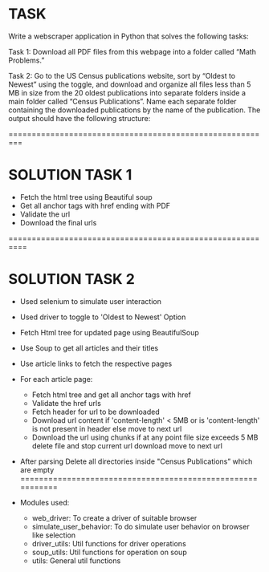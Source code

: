 
TASK 
========================================================

Write a webscraper application in Python that solves the following tasks: 

Task 1: Download all PDF files from this webpage into a folder called “Math Problems.” 

Task 2: Go to the US Census publications website, sort by “Oldest to Newest” using the toggle, and download and organize all files less than 5 MB in size from the 20 oldest publications into separate folders inside a main folder called “Census Publications”. Name each separate folder containing the downloaded publications by the name of the publication. The output should have the following structure:   

=========================================================

SOLUTION TASK 1
=========================

- Fetch the html tree using Beautiful soup 
- Get all anchor tags with href ending with PDF
- Validate the url
- Download the final urls

==========================================================


SOLUTION TASK 2
===========================


- Used selenium to simulate user interaction
- Used driver to toggle to 'Oldest to Newest' Option
- Fetch Html tree for updated page using BeautifulSoup
- Use Soup to get all articles and their titles

- Use article links to fetch the respective pages

- For each article page:
  - Fetch html tree and get all anchor tags with href
  - Validate the href urls
  - Fetch header for url to be downloaded
  - Download url content if 'content-length' < 5MB or is 'content-length' is not present in header else move to next url
  - Download the url using chunks if at any point file size exceeds 5 MB delete file and stop current url download move to next url

- After parsing Delete all directories inside "Census Publications” which are empty
===========================================================


- Modules used:
  - web_driver: To create a driver of suitable browser
  - simulate_user_behavior: To do simulate user behavior on browser like selection 
  - driver_utils: Util functions for driver operations
  - soup_utils: Util functions for operation on soup
  - utils: General util functions 


